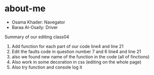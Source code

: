 # about-me

* Osama Khader: Navegator
* Baraa Al-Osaily: Driver

Summary of our editing class04

1. Add function for each part of our code line4 and line 21
2. Edit the faults code in question number 7 and 6 line4 and line 21
3. also we found new name of the function in the code (all of finctions)
4. Also work in some decoration in css (editing on the whole page)
5. Also try function and console log it
